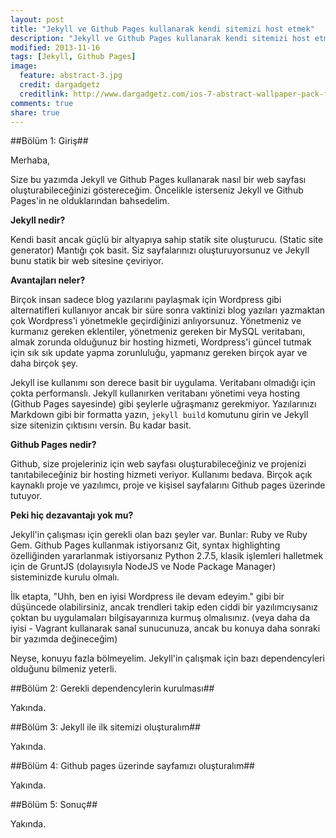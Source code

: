 ```yaml
---
layout: post
title: "Jekyll ve Github Pages kullanarak kendi sitemizi host etmek"
description: "Jekyll ve Github Pages kullanarak kendi sitemizi host etmek"
modified: 2013-11-16
tags: [Jekyll, Github Pages]
image:
  feature: abstract-3.jpg
  credit: dargadgetz
  creditlink: http://www.dargadgetz.com/ios-7-abstract-wallpaper-pack-for-iphone-5-and-ipod-touch-retina/
comments: true
share: true
---
```


##Bölüm 1: Giriş##

Merhaba,

Size bu yazımda Jekyll ve Github Pages kullanarak nasıl bir web sayfası oluşturabileceğinizi göstereceğim. Öncelikle isterseniz Jekyll ve Github Pages'in ne olduklarından bahsedelim.

**Jekyll nedir?**

Kendi basit ancak güçlü bir altyapıya sahip statik site oluşturucu. (Static site generator) Mantığı çok basit. Siz sayfalarınızı oluşturuyorsunuz ve Jekyll bunu statik bir web sitesine çeviriyor. 

**Avantajları neler?**

Birçok insan sadece blog yazılarını paylaşmak için Wordpress gibi alternatifleri kullanıyor ancak bir süre sonra vaktinizi blog yazıları yazmaktan çok Wordpress'i yönetmekle geçirdiğinizi anlıyorsunuz. Yönetmeniz ve kurmanız gereken eklentiler, yönetmeniz gereken bir MySQL veritabanı, almak zorunda olduğunuz bir hosting hizmeti, Wordpress'i güncel tutmak için sık sık update yapma zorunluluğu, yapmanız gereken birçok ayar ve daha birçok şey.

Jekyll ise kullanımı son derece basit bir uygulama. Veritabanı olmadığı için çokta performanslı. Jekyll kullanırken veritabanı yönetimi veya hosting (Github Pages sayesinde) gibi şeylerle uğraşmanız gerekmiyor. Yazılarınızı Markdown gibi bir formatta yazın, `jekyll build` komutunu girin ve Jekyll size sitenizin çıktısını versin. Bu kadar basit.

**Github Pages nedir?**

Github, size projeleriniz için web sayfası oluşturabileceğiniz ve projenizi tanıtabileceğiniz bir hosting hizmeti veriyor. Kullanımı bedava. Birçok açık kaynaklı proje ve yazılımcı, proje ve kişisel sayfalarını Github pages üzerinde tutuyor.

**Peki hiç dezavantajı yok mu?**

Jekyll'in çalışması için gerekli olan bazı şeyler var. Bunlar: Ruby ve Ruby Gem. Github Pages kullanmak istiyorsanız Git, syntax highlighting özelliğinden yararlanmak istiyorsanız Python 2.7.5, klasik işlemleri halletmek için de GruntJS (dolayısıyla NodeJS ve Node Package Manager) sisteminizde kurulu olmalı.

İlk etapta, "Uhh, ben en iyisi Wordpress ile devam edeyim." gibi bir düşüncede olabilirsiniz, ancak trendleri takip eden ciddi bir yazılımcıysanız çoktan bu uygulamaları bilgisayarınıza kurmuş olmalısınız. (veya daha da iyisi - Vagrant kullanarak sanal sunucunuza, ancak bu konuya daha sonraki bir yazımda değineceğim)

Neyse, konuyu fazla bölmeyelim. Jekyll'in çalışmak için bazı dependencyleri olduğunu bilmeniz yeterli.

##Bölüm 2: Gerekli dependencylerin kurulması##

Yakında.

##Bölüm 3: Jekyll ile ilk sitemizi oluşturalım##

Yakında.

##Bölüm 4: Github pages üzerinde sayfamızı oluşturalım##

Yakında.

##Bölüm 5: Sonuç##

Yakında.